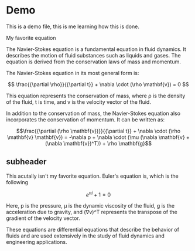 # Demo

This is a demo file, this is me learning how this is done. 

My favorite equation 

The Navier-Stokes equation is a fundamental equation in fluid dynamics. It describes the motion of fluid substances such as liquids and gases. The equation is derived from the conservation laws of mass and momentum.

The Navier-Stokes equation in its most general form is:

$$ \frac{{\partial \rho}}{{\partial t}} + \nabla \cdot (\rho \mathbf{v}) = 0 $$

This equation represents the conservation of mass, where ρ is the density of the fluid, t is time, and v is the velocity vector of the fluid.

In addition to the conservation of mass, the Navier-Stokes equation also incorporates the conservation of momentum. It can be written as:

$$\frac{{\partial (\rho \mathbf{v})}}{{\partial t}} + \nabla \cdot (\rho \mathbf{v} \mathbf{v}) = -\nabla p + \nabla \cdot (\mu (\nabla \mathbf{v} + (\nabla \mathbf{v})^T)) + \rho \mathbf{g}$$

## subheader 

This acutally isn't my favorite equation. Euler's equation is, which is the following

$$ e^{\pi i } + 1 =0 $$




Here, p is the pressure, μ is the dynamic viscosity of the fluid, g is the acceleration due to gravity, and (∇v)^T represents the transpose of the gradient of the velocity vector.

These equations are differential equations that describe the behavior of fluids and are used extensively in the study of fluid dynamics and engineering applications.
